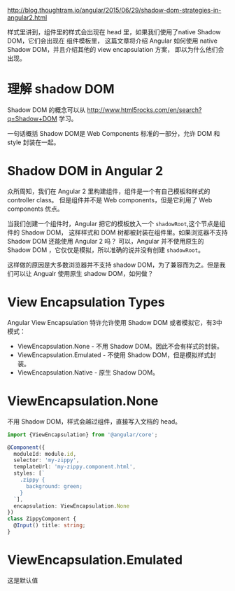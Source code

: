 http://blog.thoughtram.io/angular/2015/06/29/shadow-dom-strategies-in-angular2.html

样式里讲到，组件里的样式会出现在 head 里，如果我们使用了native Shadow DOM，它们会出现在 组件模板里，
这篇文章将介绍 Angular 如何使用 native Shadow DOM，并且介绍其他的 view encapsulation 方案，
即以为什么他们会出现。

# 理解 shadow DOM
Shadow DOM 的概念可以从 http://www.html5rocks.com/en/search?q=Shadow+DOM 学习。

一句话概括 Shadow DOM是 Web Components 标准的一部分，允许 DOM 和 style 封装在一起。

# Shadow DOM in Angular 2
众所周知，我们在 Angular 2 里构建组件，组件是一个有自己模板和样式的 controller class。
但是组件并不是 Web components，但是它利用了 Web components 优点。
  
当我们创建一个组件时，Angular 把它的模板放入一个 `shadowRoot`,这个节点是组件的 Shadow DOM，
这样样式和 DOM 树都被封装在组件里。如果浏览器不支持 Shadow DOM 还能使用 Angular 2 吗？
可以，Angular 并不使用原生的 Shadow DOM ，它仅仅是模拟，所以准确的说并没有创建 `shadowRoot`。

这样做的原因是大多数浏览器并不支持 shadow DOM，为了兼容而为之。但是我们可以让 Angualr 使用原生
shadow DOM，如何做？

# View Encapsulation Types
Angular View Encapsulation 特许允许使用 Shadow DOM 或者模拟它，有3中模式：

* ViewEncapsulation.None - 不用 Shadow DOM。因此不会有样式的封装。
* ViewEncapsulation.Emulated - 不使用 Shadow DOM，但是模拟样式封装。
* ViewEncapsulation.Native - 原生 Shadow DOM。

# ViewEncapsulation.None
不用 Shadow DOM，样式会越过组件，直接写入文档的 head。
```typescript
import {ViewEncapsulation} from '@angular/core';

@Component({
  moduleId: module.id,
  selector: 'my-zippy',
  templateUrl: 'my-zippy.component.html',
  styles: [`
    .zippy {
      background: green;
    }
  `],
  encapsulation: ViewEncapsulation.None
})
class ZippyComponent {
  @Input() title: string;
}
```

# ViewEncapsulation.Emulated
这是默认值